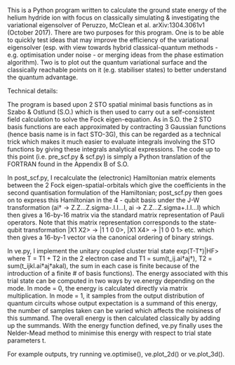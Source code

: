 This is a Python program written to calculate the ground state energy of the helium hydride ion with focus on classically simulating & investigating the variational eigensolver of Peruzzo, McClean et al. arXiv:1304.3061v1 (October 2017). There are two purposes for this program. One is to be able to quickly test ideas that may improve the efficiency of the variational eigensolver (esp. with view towards hybrid classical-quantum methods - e.g. optimisation under noise - or merging ideas from the phase estimation algorithm). Two is to plot out the quantum variational surface and the classically reachable points on it (e.g. stabiliser states) to better understand the quantum advantage.

Technical details:

The program is based upon 2 STO spatial minimal basis functions as in Szabo & Ostlund (S.O.) which is then used to carry out a self-consistent field calculation to solve the Fock eigen-equation. As in S.O. the 2 STO basis functions are each approximated by contracting 3 Gaussian functions (hence basis name is in fact STO-3G), this can be regarded as a technical trick which makes it much easier to evaluate integrals involving the STO functions by giving these integrals analytical expressions. The code up to this point (i.e. pre_scf.py & scf.py) is simply a Python translation of the FORTRAN found in the Appendix B of S.O.

In post_scf.py, I recalculate the (electronic) Hamiltonian matrix elements between the 2 Fock eigen-spatial-orbitals which give the coefficients in the second quantisation formulation of the Hamiltonian; post_scf.py then goes on to express this Hamiltonian in the 4 - qubit basis under the J-W transformation (ai† -> Z.Z...Z.sigma-.I.I...I, ai -> Z.Z...Z.sigma+.I.I...I) which then gives a 16-by-16 matrix via the standard matrix representation of Pauli operators. Note that this matrix representation corresponds to the state-qubit transformation |X1 X2> -> |1 1 0 0>, |X1 X4> -> |1 0 0 1> etc. which then gives a 16-by-1 vector via the canonical ordering of binary strings.

In ve.py, I implement the unitary coupled cluster trial state exp(T-T†)|HF> where T = T1 + T2 in the 2 electron case and T1 = sum(t_ij.ai†aj†), T2 = sum(t_ijkl.ai†aj†akal), the sum in each case is finite because of the introduction of a finite # of basis functions). The energy associated with this trial state can be computed in two ways by ve.energy depending on the mode. In mode = 0, the energy is calculated directly via matrix multiplication. In mode = 1, it samples from the output distribution of quantum circuits whose output expectation is a summand of this energy, the number of samples taken can be varied which affects the noisiness of this summand. The overall energy is then calculated classically by adding up the summands. With the energy function defined, ve.py finally uses the Nelder-Mead method to minimise this energy with respect to trial state parameters t.

For example outputs, try running ve.optimise(), ve.plot_2d() or ve.plot_3d().